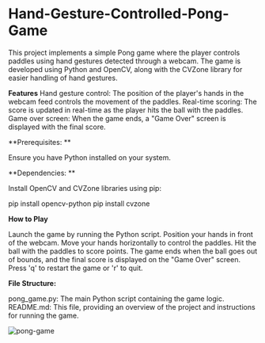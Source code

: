 # Hand-Gesture-Controlled-Pong-Game

This project implements a simple Pong game where the player controls paddles using hand gestures detected through a webcam. The game is developed using Python and OpenCV, along with the CVZone library for easier handling of hand gestures.

**Features**
Hand gesture control: The position of the player's hands in the webcam feed controls the movement of the paddles.
Real-time scoring: The score is updated in real-time as the player hits the ball with the paddles.
Game over screen: When the game ends, a "Game Over" screen is displayed with the final score.

**Prerequisites: **

Ensure you have Python installed on your system.

**Dependencies: **

Install OpenCV and CVZone libraries using pip:

pip install opencv-python
pip install cvzone

**How to Play**

Launch the game by running the Python script.
Position your hands in front of the webcam.
Move your hands horizontally to control the paddles.
Hit the ball with the paddles to score points.
The game ends when the ball goes out of bounds, and the final score is displayed on the "Game Over" screen.
Press 'q' to restart the game or 'r' to quit.

**File Structure:**

pong_game.py: The main Python script containing the game logic.
README.md: This file, providing an overview of the project and instructions for running the game.


![pong-game](https://github.com/Bisma-Shafiq/Hand-Gesture-Controlled-Pong-Game/assets/148833585/fc758b2f-70a8-4a32-8d28-3153ac5b44e0)


